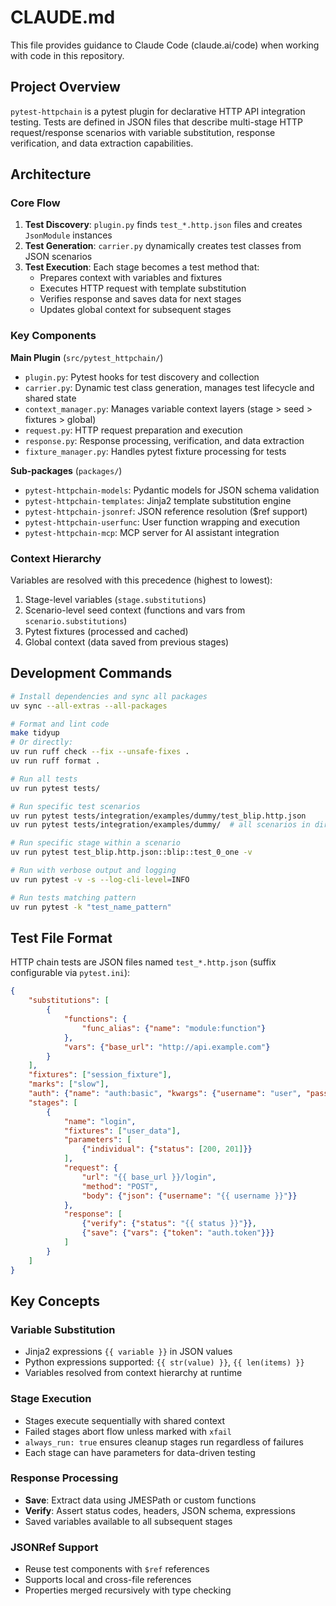 # CLAUDE.md

This file provides guidance to Claude Code (claude.ai/code) when working with code in this repository.

## Project Overview

`pytest-httpchain` is a pytest plugin for declarative HTTP API integration testing. Tests are defined in JSON files that describe multi-stage HTTP request/response scenarios with variable substitution, response verification, and data extraction capabilities.

## Architecture

### Core Flow
1. **Test Discovery**: `plugin.py` finds `test_*.http.json` files and creates `JsonModule` instances
2. **Test Generation**: `carrier.py` dynamically creates test classes from JSON scenarios
3. **Test Execution**: Each stage becomes a test method that:
   - Prepares context with variables and fixtures
   - Executes HTTP request with template substitution
   - Verifies response and saves data for next stages
   - Updates global context for subsequent stages

### Key Components

**Main Plugin** (`src/pytest_httpchain/`)
- `plugin.py`: Pytest hooks for test discovery and collection
- `carrier.py`: Dynamic test class generation, manages test lifecycle and shared state
- `context_manager.py`: Manages variable context layers (stage > seed > fixtures > global)
- `request.py`: HTTP request preparation and execution
- `response.py`: Response processing, verification, and data extraction
- `fixture_manager.py`: Handles pytest fixture processing for tests

**Sub-packages** (`packages/`)
- `pytest-httpchain-models`: Pydantic models for JSON schema validation
- `pytest-httpchain-templates`: Jinja2 template substitution engine
- `pytest-httpchain-jsonref`: JSON reference resolution ($ref support)
- `pytest-httpchain-userfunc`: User function wrapping and execution
- `pytest-httpchain-mcp`: MCP server for AI assistant integration

### Context Hierarchy
Variables are resolved with this precedence (highest to lowest):
1. Stage-level variables (`stage.substitutions`)
2. Scenario-level seed context (functions and vars from `scenario.substitutions`)
3. Pytest fixtures (processed and cached)
4. Global context (data saved from previous stages)

## Development Commands

```bash
# Install dependencies and sync all packages
uv sync --all-extras --all-packages

# Format and lint code
make tidyup
# Or directly:
uv run ruff check --fix --unsafe-fixes .
uv run ruff format .

# Run all tests
uv run pytest tests/

# Run specific test scenarios
uv run pytest tests/integration/examples/dummy/test_blip.http.json
uv run pytest tests/integration/examples/dummy/  # all scenarios in directory

# Run specific stage within a scenario
uv run pytest test_blip.http.json::blip::test_0_one -v

# Run with verbose output and logging
uv run pytest -v -s --log-cli-level=INFO

# Run tests matching pattern
uv run pytest -k "test_name_pattern"
```

## Test File Format

HTTP chain tests are JSON files named `test_*.http.json` (suffix configurable via `pytest.ini`):

```json
{
    "substitutions": [
        {
            "functions": {
                "func_alias": {"name": "module:function"}
            },
            "vars": {"base_url": "http://api.example.com"}
        }
    ],
    "fixtures": ["session_fixture"],
    "marks": ["slow"],
    "auth": {"name": "auth:basic", "kwargs": {"username": "user", "password": "pass"}},
    "stages": [
        {
            "name": "login",
            "fixtures": ["user_data"],
            "parameters": [
                {"individual": {"status": [200, 201]}}
            ],
            "request": {
                "url": "{{ base_url }}/login",
                "method": "POST",
                "body": {"json": {"username": "{{ username }}"}}
            },
            "response": [
                {"verify": {"status": "{{ status }}"}},
                {"save": {"vars": {"token": "auth.token"}}}
            ]
        }
    ]
}
```

## Key Concepts

### Variable Substitution
- Jinja2 expressions `{{ variable }}` in JSON values
- Python expressions supported: `{{ str(value) }}`, `{{ len(items) }}`
- Variables resolved from context hierarchy at runtime

### Stage Execution
- Stages execute sequentially with shared context
- Failed stages abort flow unless marked with `xfail`
- `always_run: true` ensures cleanup stages run regardless of failures
- Each stage can have parameters for data-driven testing

### Response Processing
- **Save**: Extract data using JMESPath or custom functions
- **Verify**: Assert status codes, headers, JSON schema, expressions
- Saved variables available to all subsequent stages

### JSONRef Support
- Reuse test components with `$ref` references
- Supports local and cross-file references
- Properties merged recursively with type checking